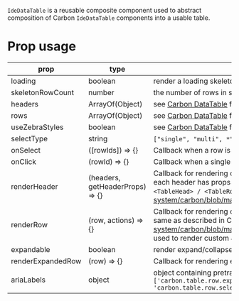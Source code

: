 `IdeDataTable` is a reusable composite component used to abstract composition of
Carbon `IdeDataTable` components into a usable table.

# Prop usage

| prop              | type                            | usage                                                                                                                                                                                                                                                                                                                                                                                                                                                                                                                                                                                                   |
| ----------------- | ------------------------------- | ------------------------------------------------------------------------------------------------------------------------------------------------------------------------------------------------------------------------------------------------------------------------------------------------------------------------------------------------------------------------------------------------------------------------------------------------------------------------------------------------------------------------------------------------------------------------------------------------------- |
| loading           | boolean                         | render a loading skeleton                                                                                                                                                                                                                                                                                                                                                                                                                                                                                                                                                                               |
| skeletonRowCount  | number                          | the number of rows in skeleton table                                                                                                                                                                                                                                                                                                                                                                                                                                                                                                                                                                    |
| headers           | ArrayOf(Object)                 | see [Carbon DataTable](https://www.carbondesignsystem.com/components/data-table/code/) for usage                                                                                                                                                                                                                                                                                                                                                                                                                                                                                                        |
| rows              | ArrayOf(Object)                 | see [Carbon DataTable](https://www.carbondesignsystem.com/components/data-table/code/) for usage                                                                                                                                                                                                                                                                                                                                                                                                                                                                                                        |
| useZebraStyles              | boolean                 | see [Carbon DataTable](https://www.carbondesignsystem.com/components/data-table/code/) for usage                                                                                                                                                                                                                                                                                                                                                                                                                                                                                                        |
| selectType        | string                          | `["single", "multi", *"none"*]` - selection type on the table. Table will render a select/radio button for each row.                                                                                                                                                                                                                                                                                                                                                                                                                                                                                    |
| onSelect          | ([rowIds]) => {}                | Callback when a row is selected                                                                                                                                                                                                                                                                                                                                                                                                                                                                                                                                                                         |
| onClick           | (rowId) => {}                   | Callback when a single row is clicked. Disabled if table has a selection property other than `"none"`                                                                                                                                                                                                                                                                                                                                                                                                                                                                                                   |
| renderHeader      | (headers, getHeaderProps) => {} | Callback for rendering custom header cells. Will render result inside a Carbon `<TableRow>` (inside `<TableHead>`) - should return an array of Carbon `<TableHeader>` elements, where each header has props spread from `{...getHeaderProps({header})}`. Header object structure is the same as described in Carbon `IdeDataTable` documentation for the `<TableHead> / <TableRow>` in the (Render Prop function)[https://github.com/carbon-design-system/carbon/blob/master/packages/react/src/components/IdeDataTable/README.md#render-prop-function] (map over `headers`)                            |
| renderRow         | (row, actions) => {}            | Callback for rendering custom cells for a row. Will render result inside a Carbon `TableRow` - should return an array of Carbon `<TableCell>` elements. Row object structure is the same as described in Carbon `IdeDataTable` documentation for the `<TableBody>` in the (Render Prop function)[https://github.com/carbon-design-system/carbon/blob/master/packages/react/src/components/IdeDataTable/README.md#render-prop-function] (map over `row.cells` to render each individual cell). This can be used to render custom JSX in the cells, rather than the value originally supplied in the row. |
| expandable        | boolean                         | render expand/collapse controls. Note - use the `disabled` property on a row to signify that the row is not expandable                                                                                                                                                                                                                                                                                                                                                                                                                                                                                  |
| renderExpandedRow | (row) => {}                     | Callback for rendering expanded row content. Will render directly into a Carbon `TableExpandedRow` so can return JSX fragment or an array of items to be rendered.                                                                                                                                                                                                                                                                                                                                                                                                                                      |
| ariaLabels        | object                          | object containing pretranslated strings for Carbon to use to replace aria labels. Current keys required are: `['carbon.table.row.expand','carbon.table.row.collapse','carbon.table.all.expand','carbon.table.all.collapse','carbon.table.all.select','carbon.table.all.unselect', 'carbon.table.row.select','carbon.table.row.unselect']`                                                                                                                                                                                                                                                               |
